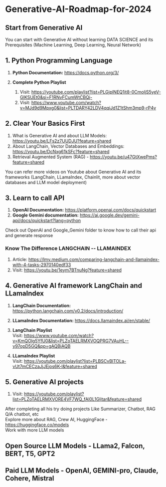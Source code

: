 # Generative-AI-Roadmap-for-2024

## Start from Generative AI
You can start with Generative AI without learning DATA SCIENCE and its Prerequisites (Machine Learning, Deep Learning, Neural Network)

## 1. Python Programming Language 
1. **Python Documentation:**  https://docs.python.org/3/   

2. **Complete Python Playlist**         
    1. Visit:   https://youtube.com/playlist?list=PLGjplNEQ1it8-0CmoljS5yeV-GlKSUEt0&si=F1RNvFCumWtCBQj-                
    2. Visit:   https://www.youtube.com/watch?v=MJd9d9Mpxg0&list=PLTDARY42LDV4qqiJd1Z1tShm3mp9-rP4v


## 2. Clear Your Basics First

1. What is Generative AI and about LLM Models:   https://youtu.be/LFs2z7UUDJU?feature=shared      
2. About LangChain, Vector Databases and Embeddings:   https://youtu.be/DcNxg61kSFc?feature=shared    
3. Retrieval Augmented System (RAG) - https://youtu.be/u47GtXwePms?feature=shared

You can refer more videos on Youtube about Generative AI and its frameworks (LangChain, LLamaIndex, Chainlit, more about vector databases and LLM model deployment)


## 3. Learn to call API
   1. **OpenAI Documentation:** https://platform.openai.com/docs/quickstart                  
   2. **Google Gemini documentation:** https://ai.google.dev/gemini-api/docs/quickstart?lang=python
      
Check out OpenAI and Google_Gemini folder to know how to call their api and generate response           

### Know The Difference LANGCHAIN -- LLAMAINDEX
  1. Article: https://lmy.medium.com/comparing-langchain-and-llamaindex-with-4-tasks-2970140edf33          
  2. Visit: https://youtu.be/1eym7BTnuNg?feature=shared
    
## 4. Generative AI framework LangChain and LLamaIndex
   1. **LangChain Documentation:** https://python.langchain.com/v0.2/docs/introduction/           
   2. **LLamaIndex Documentation:** https://docs.llamaindex.ai/en/stable/
   
   3. **LangChain Playlist**            
    Visit: https://www.youtube.com/watch?v=KmQOlg5YfU0&list=PLZoTAELRMXVOQPRG7VAuHL--y97opD5GQ&pp=gAQBiAQB           

  4. **LLamaIndex Playlist**             
  Visit: https://youtube.com/playlist?list=PLBSCvBlTOLa-vUt7mCECzaJjJEjos6K-l&feature=shared          

  
## 5. Generative AI projects               
1. Visit: https://youtube.com/playlist?list=PLZoTAELRMXVORE4VF7WQ_fAl0L1Gljtar&feature=shared
   

After completing all his try doing projects Like Summarizer, Chatbot, RAG Q/A chatbot, etc           
Explore more about RAG, Crew AI, HuggingFace - https://huggingface.co/models           
Work with more LLM models 


## Open Source LLM Models - LLama2, Falcon, BERT, T5, GPT2
## Paid LLM Models - OpenAI, GEMINI-pro, Claude, Cohere, Mistral                        
                      

